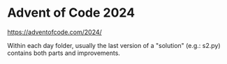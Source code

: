 # Advent of Code 2024

https://adventofcode.com/2024/

Within each day folder, usually the last version of a "solution" (e.g.: s2.py) contains both parts and improvements.